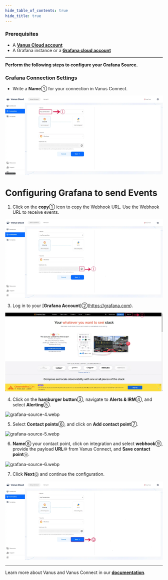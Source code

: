 ```yaml
--- 
hide_table_of_contents: true
hide_title: true
---
```


### Prerequisites

- A [**Vanus Cloud account**](https://cloud.vanus.ai)
- A Grafana instance or a [**Grafana cloud account**](https://grafana.com/)

---

**Perform the following steps to configure your Grafana Source.**

### Grafana Connection Settings

- Write a **Name**① for your connection in Vanus Connect.

![grafana-source-1.webp](images/grafana-source-1.webp)

# Configuring Grafana to send Events

1. Click on the **copy**① icon to copy the Webhook URL. Use the Webhook URL to receive events.

![grafana-source-2.webp](images/grafana-source-2.webp)

3. Log in to your [**Grafana Account**]②(https://grafana.com).

![images/grafana-source-8.webp](images/grafana-source-8.webp)

4. Click on the **hamburger button**③, navigate to **Alerts & IRM**④, and select **Alerting**⑤.

![grafana-source-4.webp](images/grafana-source-4.webp)

5. Select **Contact points**⑥, and click on **Add contact point**⑦.

![grafana-source-5.webp](images/grafana-source-5.webp)

6. **Name**⑧ your contact point, click on integration and select **webhook**⑨, provide the payload **URL**⑩ from Vanus Connect, and **Save contact point**⑪.

![grafana-source-6.webp](images/grafana-source-6.webp)

7. Click **Next**⑫ and continue the configuration.

![grafana-source-7.webp](images/grafana-source-7.webp)

---


Learn more about Vanus and Vanus Connect in our [**documentation**](https://docs.vanus.ai).

